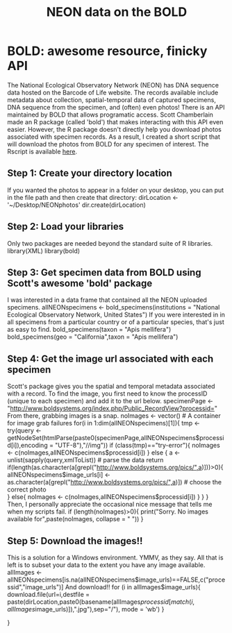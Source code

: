﻿---
layout: post
title: "NEON data on the BOLD"
excerpt: "A short script that plays well with the Barcode of Life API"
tags: [web-scraping, BOLD, NEON, API]
comments: true
image:
  feature: dna.jpg
  credit: DNA Art Online
  creditlink: https://www.flickr.com/photos/geneticdesigns/5074826281
---

# BOLD: awesome resource, finicky API
The National Ecological Observatory Network (NEON) has DNA sequence data hosted on the Barcode of Life website. The records available include metadata about collection, spatial-temporal data of captured specimens, DNA sequence from the specimen, and (often) even photos!
There is an API maintained by BOLD that allows programatic access. Scott Chamberlain made an R package (called 'bold') that makes interacting with this API even easier. However, the R package doesn't directly help you download photos associated with specimen records. 
As a result, I created a short script that will download the photos from BOLD for any specimen of interest. The Rscript is available [here]().

## Step 1: Create your directory location
If you wanted the photos to appear in a folder on your desktop, you can put in the file path and then create that directory:
    dirLocation <- '~/Desktop/NEONphotos' 
    dir.create(dirLocation)

## Step 2: Load your libraries
Only two packages are needed beyond the standard suite of R libraries.
    library(XML)
    library(bold)

## Step 3: Get specimen data from BOLD using Scott's awesome 'bold' package
I was interested in a data frame that contained all the NEON uploaded specimens.
    allNEONspecimens <- bold_specimens(institutions = "National Ecological Observatory Network, United States")
If you were interested in in all specimens from a particular country or of a particular species, that's just as easy to find.
    bold_specimens(taxon = "Apis mellifera")
    bold_specimens(geo = "California",taxon = "Apis mellifera")

## Step 4: Get the image url associated with each specimen
Scott's package gives you the spatial and temporal metadata associated with a record. To find the image, you first need to know the processID (unique to each specimen) and add it to the url below.
    specimenPage <- "http://www.boldsystems.org/index.php/Public_RecordView?processid="
From there, grabbing images is a snap.
    noImages <- vector() # A container for image grab failures
    for(i in 1:dim(allNEONspecimens)[1]){
      tmp <- try(query <- getNodeSet(htmlParse(paste0(specimenPage,allNEONspecimens$processid[i]),encoding = "UTF-8"),"//img"))
      if (class(tmp)=="try-error"){
        noImages <- c(noImages,allNEONspecimens$processid[i])
      } else {
        a <- unlist(sapply(query,xmlToList)) # parse the data return
        if(length(as.character(a[grepl("http://www.boldsystems.org/pics/",a)]))>0){
          allNEONspecimens$image_urls[i] <- as.character(a[grepl("http://www.boldsystems.org/pics/",a)]) # choose the correct photo  
        } else{
          noImages <- c(noImages,allNEONspecimens$processid[i])
        }
      }
    }
Then, I personally appreciate the occasional nice message that tells me when my scripts fail.
    if (length(noImages)>0){
      print("Sorry. No images available for",paste(noImages, collapse = " "))
    }

## Step 5: Download the images!! 
This is a solution for a Windows environment. YMMV, as they say.
All that is left is to subset your data to the extent you have any image available.
    allImages <- allNEONspecimens[is.na(allNEONspecimens$image_urls)==FALSE,c("processid","image_urls")]
And download!!
    for (i in allImages$image_urls){
      download.file(url=i,destfile = paste(dirLocation,paste0(basename(allImages$processid[match(i,allImages$image_urls)]),".jpg"),sep="/"), mode = 'wb')
    }

}